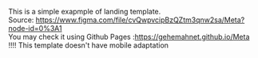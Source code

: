 
This is a simple exapmple of landing template.
</br>
Source: https://www.figma.com/file/cvQwpvcipBzQZtm3qnw2sa/Meta?node-id=0%3A1
</br>
You may check it using Github Pages :https://gehemahnet.github.io/Meta
</br>
!!!!
This template doesn't have mobile adaptation

